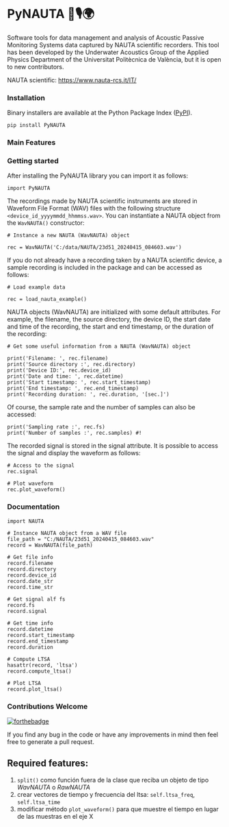 # PyNAUTA 🌊🎙️🌍 

Software tools for data management and analysis of Acoustic Passive Monitoring Systems data captured by NAUTA scientific recorders. This tool has been developed by the Underwater Acoustics Group of the Applied Physics Department of the Universitat Politècnica de València, but it is open to new contributors.

NAUTA scientific: https://www.nauta-rcs.it/IT/

### Installation

Binary installers are available at the Python Package Index ([PyPI](https://pypi.org/project/PyNAUTA)).

```
pip install PyNAUTA
```

### Main Features

### Getting started

After installing the PyNAUTA library you can import it as follows:

```
import PyNAUTA
```

The recordings made by NAUTA scientific instruments are stored in Waveform File Format (WAV) files with the following structure `<device_id_yyyymmdd_hhmmss.wav>`. You can instantiate a NAUTA object from the `WavNAUTA()` constructor:

```
# Instance a new NAUTA (WavNAUTA) object

rec = WavNAUTA('C:/data/NAUTA/23d51_20240415_084603.wav')
```

If you do not already have a recording taken by a NAUTA scientific device, a sample recording is included in the package and can be accessed as follows:

```
# Load example data

rec = load_nauta_example()
```

NAUTA objects (WavNAUTA) are initialized with some default attributes. For example, the filename, the source directory, the device ID, the start date and time of the recording, the start and end timestamp, or the duration of the recording:

```
# Get some useful information from a NAUTA (WavNAUTA) object

print('Filename: ', rec.filename)
print('Source directory :', rec.directory)
print('Device ID:', rec.device_id)
print('Date and time: ', rec.datetime)
print('Start timestamp: ', rec.start_timestamp)
print('End timestamp: ', rec.end_timestamp)
print('Recording duration: ', rec.duration, '[sec.]')
```

Of course, the sample rate and the number of samples can also be accessed:

```
print('Sampling rate :', rec.fs)
print('Number of samples :', rec.samples) #!
```

The recorded signal is stored in the signal attribute. It is possible to access the signal and display the waveform as follows:

```
# Access to the signal
rec.signal

# Plot waveform
rec.plot_waveform()
```

### Documentation












```
import NAUTA

# Instance NAUTA object from a WAV file
file_path = "C:/NAUTA/23d51_20240415_084603.wav"
record = WavNAUTA(file_path)

# Get file info
record.filename
record.directory
record.device_id
record.date_str
record.time_str

# Get signal alf fs
record.fs
record.signal

# Get time info
record.datetime
record.start_timestamp
record.end_timestamp
record.duration

# Compute LTSA
hasattr(record, 'ltsa')
record.compute_ltsa()

# Plot LTSA
record.plot_ltsa()

```

### Contributions Welcome
[![forthebadge](https://forthebadge.com/images/badges/built-with-love.svg)](#)

If you find any bug in the code or have any improvements in mind then feel free to generate a pull request.

## Required features:

1) `split()` como función fuera de la clase que reciba un objeto de tipo *WavNAUTA* o *RawNAUTA*
2) crear vectores de tiempo y frecuencia del ltsa: `self.ltsa_freq`, `self.ltsa_time`
3) modificar método `plot_waveform()` para que muestre el tiempo en lugar de las muestras en el eje X
